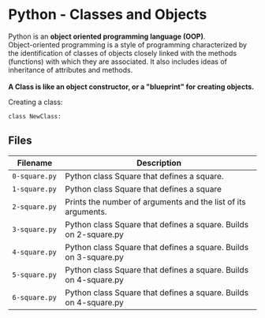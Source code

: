 # Python - Classes and Objects

Python is an **object oriented programming language (OOP)**.<br>
Object-oriented programming is a style of programming characterized by the identification of classes of objects closely linked with the methods (functions) with which they are associated. It also includes ideas of inheritance of attributes and methods.
<br>
<br>
**A Class is like an object constructor, or a "blueprint" for creating objects.**

Creating a class:
```
class NewClass:
```

## Files 

Filename | Description
-------- | ------------
`0-square.py` | Python class Square that defines a square.
`1-square.py` | Python class Square that defines a square 
`2-square.py` | Prints the number of arguments and the list of its arguments.
`3-square.py` |  Python class Square that defines a square. Builds on 2-square.py
`4-square.py` | Python class Square that defines a square. Builds on 3-square.py
`5-square.py` | Python class Square that defines a square. Builds on 4-square.py
`6-square.py `| Python class Square that defines a square. Builds on 4-square.py
